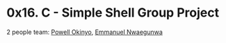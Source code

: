 # 0x16. C - Simple Shell Group Project

2 people team: [Powell Okinyo](https://github.com/Powelltosh), [Emmanuel Nwaegunwa](https://github.com/Maxzeno)